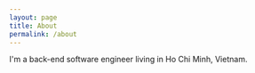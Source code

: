 ```yaml
---
layout: page
title: About
permalink: /about
---
```


I'm a back-end software engineer living in Ho Chi Minh, Vietnam.
